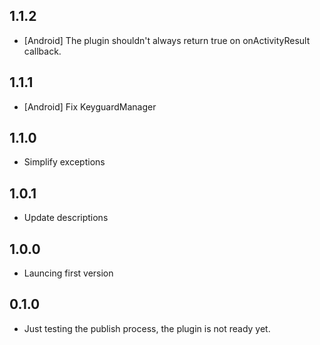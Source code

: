 ## 1.1.2

- [Android] The plugin shouldn't always return true on onActivityResult callback.

## 1.1.1

- [Android] Fix KeyguardManager

## 1.1.0

- Simplify exceptions

## 1.0.1

- Update descriptions

## 1.0.0

- Launcing first version

## 0.1.0

- Just testing the publish process, the plugin is not ready yet.
